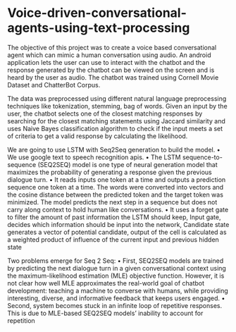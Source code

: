 # Voice-driven-conversational-agents-using-text-processing
The objective of this project was to create a voice based conversational agent which can mimic a human conversation using audio. An android application lets the user can use to interact with the chatbot and the response generated by the chatbot can be viewed on the screen and is heard by the user as audio. The chatbot was trained using Cornell Movie Dataset and ChatterBot Corpus.

The data was preprocessed using different natural language preprocessing techniques like tokenization, stemming, bag of words. Given an input by the user, the chatbot selects one of the closest matching responses by searching for the closest matching statements using Jaccard similarity and uses Naive Bayes classification algorithm to check if the input meets a set of criteria to get a valid response by calculating the likelihood.

We are going to use LSTM with Seq2Seq generation to build the model. 
•	We use google text to speech recognition apis. 
•	The LSTM sequence-to-sequence (SEQ2SEQ) model is one type of neural generation model that maximizes the probability of generating a response given the previous dialogue turn.
•	It reads inputs one token at a time and outputs a prediction sequence one token at a time. The words were converted into vectors and the cosine distance between the predicted token and the target token was minimized. The model predicts the next step in a sequence but does not carry along context to hold human like conversations.
•	It uses a forget gate to filter the amount of past information the LSTM should keep, Input gate, decides which information should be input into the network, Candidate state generates a vector of potential candidate, output of the cell is calculated as a weighted product of influence of the current input and previous hidden state

Two problems emerge for Seq 2 Seq: 
•	First, SEQ2SEQ models are trained by predicting the next dialogue turn in a given conversational context using the maximum-likelihood estimation (MLE) objective function. However, it is not clear how well MLE approximates the real-world goal of chatbot development: teaching a machine to converse with humans, while providing interesting, diverse, and informative feedback that keeps users engaged.
•	Second, system becomes stuck in an infinite loop of repetitive responses. This is due to MLE-based SEQ2SEQ models’ inability to account for repetition
